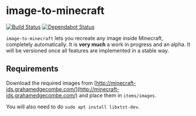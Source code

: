 # image-to-minecraft

[![Build Status](https://travis-ci.org/bvanrijn/image-to-mc.svg?branch=master)](https://travis-ci.org/bvanrijn/image-to-mc) [![Dependabot Status](https://api.dependabot.com/badges/status?host=github&repo=bvanrijn/image-to-mc)](https://dependabot.com)

`image-to-minecraft` lets you recreate any image inside Minecraft, completely automatically.
It is **very much** a work in progress and an alpha. It will be versioned once all features are implemented in a stable way.

## Requirements

Download the required images from [http://minecraft-ids.grahamedgecombe.com/](http://minecraft-ids.grahamedgecombe.com/) and place them in `items/images`.

You will also need to do `sudo apt install libxtst-dev`.
